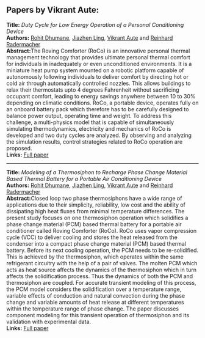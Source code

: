 <h2>Papers by Vikrant Aute:</h2>
<p>
<b>Title:</b> <i> Duty Cycle for Low Energy Operation of a Personal Conditioning Device </i> <br />
<b>Authors:</b> <a href="../authors/author_59.html">Rohit Dhumane</a>, <a href="../authors/author_160.html">Jiazhen Ling</a>, <a href="../authors/author_9.html">Vikrant Aute</a> and <a href="../authors/author_224.html">Reinhard Radermacher</a><br />
<b>Abstract:</b>The Roving Comforter (RoCo) is an innovative personal thermal management technology that provides ultimate personal thermal comfort for individuals in inadequately or even unconditioned environments. It is a miniature heat pump system mounted on a robotic platform capable of autonomously following individuals to deliver comfort by directing hot or cold air through automatically controlled nozzles. This allows buildings to relax their thermostats upto 4 degrees Fahrenheit without sacrificing occupant comfort, leading to energy savings anywhere between 10 to 30% depending on climatic conditions. RoCo, a portable device, operates fully on an onboard battery pack which therefore has to be carefully designed to balance power output, operating time and weight. To address this challenge, a multi-physics model that is capable of simultaneously simulating thermodynamics, electricity and mechanics of RoCo is developed and two duty cycles are analyzed. By observing and analyzing the simulation results, control strategies related to RoCo operation are proposed.<br />
<b>Links:</b> <a href="../submissions/ecp17132791_DhumaneLingAuteRadermacher.pdf">Full paper</a></p>
<hr />
<p>
<b>Title:</b> <i> Modeling of a Thermosiphon to Recharge Phase Change Material Based Thermal Battery for a Portable Air Conditioning Device </i> <br />
<b>Authors:</b> <a href="../authors/author_59.html">Rohit Dhumane</a>, <a href="../authors/author_160.html">Jiazhen Ling</a>, <a href="../authors/author_9.html">Vikrant Aute</a> and <a href="../authors/author_224.html">Reinhard Radermacher</a><br />
<b>Abstract:</b>Closed loop two phase thermosiphons have a wide range of applications due to their simplicity, reliability, low cost and the ability of dissipating high heat fluxes from minimal temperature differences. The present study focuses on one thermosiphon operation which solidifies a phase change material (PCM) based thermal battery for a portable air conditioner called Roving Comforter (RoCo). RoCo uses vapor compression cycle (VCC) to deliver cooling and stores the heat released from the condenser into a compact phase change material (PCM) based thermal battery. Before its next cooling operation, the PCM needs to be re-solidified. This is achieved by the thermosiphon, which operates within the same refrigerant circuitry with the help of a pair of valves. The molten PCM which acts as heat source affects the dynamics of the thermosiphon which in turn affects the solidification process. Thus the dynamics of both the PCM and thermosiphon are coupled. For accurate transient modeling of this process, the PCM model considers the solidification over a temperature range, variable effects of conduction and natural convection during the phase change and variable amounts of heat release at different temperatures within the temperature range of phase change. The paper discusses component modeling for this transient operation of thermosiphon and its validation with experimental data.<br />
<b>Links:</b> <a href="../submissions/ecp17132459_DhumaneLingAuteRadermacher.pdf">Full paper</a></p>